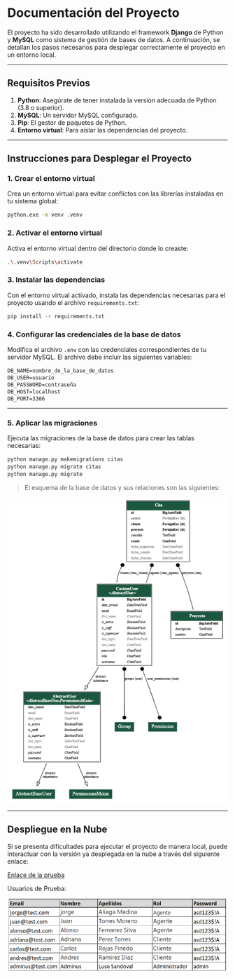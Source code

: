 # Documentación del Proyecto

El proyecto ha sido desarrollado utilizando el framework **Django** de Python y **MySQL** como sistema de gestión de bases de datos. A continuación, se detallan los pasos necesarios para desplegar correctamente el proyecto en un entorno local.

---

## **Requisitos Previos**

1. **Python**: Asegúrate de tener instalada la versión adecuada de Python (3.8 o superior).
2. **MySQL**: Un servidor MySQL configurado.
3. **Pip**: El gestor de paquetes de Python.
4. **Entorno virtual**: Para aislar las dependencias del proyecto.

---

## **Instrucciones para Desplegar el Proyecto**

### **1. Crear el entorno virtual**
Crea un entorno virtual para evitar conflictos con las librerías instaladas en tu sistema global:

```bash
python.exe -m venv .venv
```

### **2. Activar el entorno virtual**
Activa el entorno virtual dentro del directorio donde lo creaste:

```bash
.\.venv\Scripts\activate
```


### **3. Instalar las dependencias**
Con el entorno virtual activado, instala las dependencias necesarias para el proyecto usando el archivo `requirements.txt`:

```bash
pip install -r requirements.txt
```

### **4. Configurar las credenciales de la base de datos**
Modifica el archivo `.env` con las credenciales correspondientes de tu servidor MySQL. El archivo debe incluir las siguientes variables:

```
DB_NAME=nombre_de_la_base_de_datos
DB_USER=usuario
DB_PASSWORD=contraseña
DB_HOST=localhost
DB_PORT=3306
```

---

### **5. Aplicar las migraciones**
Ejecuta las migraciones de la base de datos para crear las tablas necesarias:

```bash
python manage.py makemigrations citas
python manage.py migrate citas
python manage.py migrate
```

> El esquema de la base de datos y sus relaciones son las siguientes:

![db.png](imgs/db.png)

---

## **Despliegue en la Nube**
Si se presenta dificultades para ejecutar el proyecto de manera local, puede interactuar con la versión ya desplegada en la nube a través del siguiente enlace:

[Enlace de la prueba](https://surcodevv.eu.pythonanywhere.com)

Usuarios de Prueba:

![usuarios](imgs/usuarios.png)
